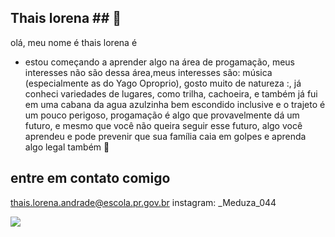 ## Thais lorena ## 🥉
olá, meu nome é thais lorena é 
- estou começando a aprender algo na área de progamação,
meus interesses não são dessa área,meus interesses são: música (especialmente as do Yago Oproprio), gosto muito de natureza :, já conheci variedades de lugares, como trilha, cachoeira, e também já fui em uma cabana da agua azulzinha bem escondido inclusive e o trajeto é um pouco perigoso, progamação é algo que provavelmente  dá um futuro, e mesmo que você não queira seguir esse futuro, algo você aprendeu e pode prevenir que sua família caia em golpes e aprenda algo legal também 🌹

## entre em contato comigo 
thais.lorena.andrade@escola.pr.gov.br 
instagram: _Meduza_044



![](https://media1.tenor.com/m/gxF2wutqCdsAAAAC/cat-cute.gif)
